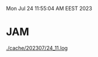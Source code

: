 Mon Jul 24 11:55:04 AM EEST 2023
# JAM
<a href='./cache/202307/24_11.log'>./cache/202307/24_11.log</a>

